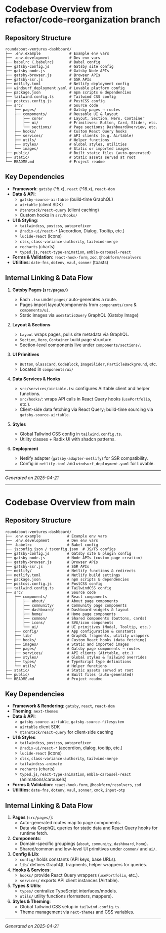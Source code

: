 # Codebase Overview from refactor/code-reorganization branch

## Repository Structure

```
roundabout-ventures-dashboard/
├── .env.example             # Example env vars
├── .env.development         # Dev env vars
├── babelrc (.babelrc)       # Babel config
├── gatsby-config.js         # Gatsby site config
├── gatsby-node.js           # Gatsby Node APIs
├── gatsby-browser.js        # Browser APIs
├── gatsby-ssr.js            # SSR APIs
├── netlify.toml             # Netlify deployment config
├── windsurf_deployment.yaml # Lovable platform config
├── package.json             # npm scripts & dependencies
├── tailwind.config.ts       # Tailwind CSS config
├── postcss.config.js        # PostCSS config
├── src/                     # Source code
│   ├── pages/               # Gatsby pages → routes
│   ├── components/          # Reusable UI & layout
│   │   ├── core/            # Layout, Section, Hero, Container
│   │   ├── ui/              # Primitives: Button, Card, Slider, etc.
│   │   └── sections/        # Page sections: DashboardOverview, etc.
│   ├── hooks/               # Custom React Query hooks
│   ├── services/            # API clients (e.g. Airtable)
│   ├── utils/               # Helper functions
│   ├── styles/              # Global styles, utilities
│   └── images/              # Static or imported images
├── public/                  # Built static files (auto-generated)
├── static/                  # Static assets served at root
└── README.md                # Project readme
```

## Key Dependencies

- **Framework**: `gatsby` (^5.x), `react` (^18.x), `react-dom`
- **Data & API**:
  - `gatsby-source-airtable` (build-time GraphQL)
  - `airtable` (client SDK)
  - `@tanstack/react-query` (client caching)
  - Custom hooks in `src/hooks/`
- **UI & Styling**:
  - `tailwindcss`, `postcss`, `autoprefixer`
  - `@radix-ui/react-*` (Accordion, Dialog, Tooltip, etc.)
  - `lucide-react` (icons)
  - `clsx`, `class-variance-authority`, `tailwind-merge`
  - `recharts` (charts)
  - `typed.js`, `react-type-animation`, `embla-carousel-react`
- **Forms & Validation**: `react-hook-form`, `zod`, `@hookform/resolvers`
- **Utilities**: `date-fns`, `dotenv`, `vaul`, `sonner` (toasts)

## Internal Linking & Data Flow

1. **Gatsby Pages (`src/pages/`)**
   - Each `.tsx` under `pages/` auto-generates a route.
   - Pages import layout/components from `components/core` & `components/ui`.
   - Static images via `useStaticQuery` GraphQL (Gatsby Image)

2. **Layout & Sections**
   - `Layout` wraps pages, pulls site metadata via GraphQL.
   - `Section`, `Hero`, `Container` build page structure.
   - Section-level components live under `components/sections/`.

3. **UI Primitives**
   - `Button`, `GlassCard`, `CodeBlock`, `ImageSlider`, `ParticleBackground`, etc.
   - Located in `components/ui/`

4. **Data Services & Hooks**
   - `src/services/airtable.ts`: configures Airtable client and helper functions.
   - `src/hooks/`: wraps API calls in React Query hooks (`usePortfolio`, etc.).
   - Client-side data fetching via React Query; build-time sourcing via `gatsby-source-airtable`.

5. **Styles**
   - Global Tailwind CSS config in `tailwind.config.ts`.
   - Utility classes + Radix UI with shadcn patterns.

6. **Deployment**
   - Netlify adapter (`gatsby-adapter-netlify`) for SSR compatibility.
   - Config in `netlify.toml` and `windsurf_deployment.yaml` for Lovable.

---
*Generated on 2025-04-21*

---

# Codebase Overview from main

## Repository Structure

```
roundabout-ventures-dashboard/
├── .env.example            # Example env vars
├── .env.development        # Dev env vars
├── .babelrc                # Babel config
├── jsconfig.json / tsconfig.json  # JS/TS configs
├── gatsby-config.js        # Gatsby site & plugin config
├── gatsby-node.js          # Node APIs (custom page creation)
├── gatsby-browser.js       # Browser APIs
├── gatsby-ssr.js           # SSR APIs
├── netlify/                # Netlify functions & redirects
├── netlify.toml            # Netlify build settings
├── package.json            # npm scripts & dependencies
├── postcss.config.js       # PostCSS config
├── tailwind.config.ts      # TailwindCSS config
├── src/                    # Source code
│   ├── components/         # React components
│   │   ├── about/          # About page components
│   │   ├── community/      # Community page components
│   │   ├── dashboard/      # Dashboard widgets & layout
│   │   ├── home/           # Home page components
│   │   ├── common/         # Shared components (buttons, cards)
│   │   ├── icons/          # SVG/icon components
│   │   └── ui/             # UI primitives (Modal, Tooltip, etc.)
│   ├── config/             # App configuration & constants
│   ├── lib/                # GraphQL fragments, utility wrappers
│   ├── hooks/              # Custom React hooks (data fetching)
│   ├── images/             # Static and imported images
│   ├── pages/              # Gatsby page components → routes
│   ├── services/           # API clients (Airtable, etc.)
│   ├── styles/             # Global styles & Tailwind overrides
│   ├── types/              # TypeScript type definitions
│   └── utils/              # Helper functions
├── static/                 # Static assets served at root
├── public/                 # Built files (auto-generated)
└── README.md               # Project readme
```

## Key Dependencies

- **Framework & Rendering**: `gatsby`, `react`, `react-dom`
- **Theming**: `next-themes`
- **Data & API**:
  - `gatsby-source-airtable`, `gatsby-source-filesystem`
  - `airtable` client SDK
  - `@tanstack/react-query` for client-side caching
- **UI & Styles**:
  - `tailwindcss`, `postcss`, `autoprefixer`
  - `@radix-ui/react-*` (accordion, dialog, tooltip, etc.)
  - `lucide-react` (icons)
  - `clsx`, `class-variance-authority`, `tailwind-merge`
  - `tailwindcss-animate`
  - `recharts` (charts)
  - `typed.js`, `react-type-animation`, `embla-carousel-react` (animations/carousels)
- **Forms & Validation**: `react-hook-form`, `@hookform/resolvers`, `zod`
- **Utilities**: `date-fns`, `dotenv`, `vaul`, `sonner`, `cmdk`, `input-otp`

## Internal Linking & Data Flow

1. **Pages** (`src/pages/`):
   - Auto-generated routes map to page components.
   - Data via GraphQL queries for static data and React Query hooks for runtime fetch.
2. **Components**:
   - Domain-specific groupings (`about`, `community`, `dashboard`, `home`).
   - Shared/common and low-level UI primitives under `common/` and `ui/`.
3. **Config & Lib**:
   - `config/` holds constants (API keys, base URLs).
   - `lib/` defines GraphQL fragments, helper wrappers for queries.
4. **Hooks & Services**:
   - `hooks/` provide React Query wrappers (`usePortfolio`, etc.).
   - `services/` exports API client instances (Airtable).
5. **Types & Utils**:
   - `types/` centralize TypeScript interfaces/models.
   - `utils/` utility functions (formatters, mappers).
6. **Styles & Theming**:
   - Global Tailwind CSS setup in `tailwind.config.ts`.
   - Theme management via `next-themes` and CSS variables.

---
*Generated on 2025-04-21*
